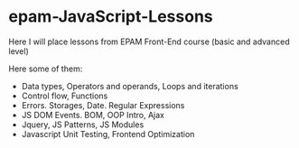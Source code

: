 # epam-JavaScript-Lessons
Here I will place lessons from EPAM Front-End course (basic and advanced level)

Here some of them:
* Data types, Operators and operands,  Loops and iterations
* Control flow, Functions
* Errors. Storages, Date. Regular Expressions
* JS DOM Events. BOM, OOP Intro, Ajax
* Jquery, JS Patterns, JS Modules
* Javascript Unit Testing, Frontend Optimization

